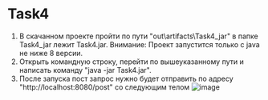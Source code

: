 # Task4
 1. В скачанном проекте пройти по пути "out\artifacts\Task4_jar" в папке Task4_jar лежит Task4.jar. Внимание: Проект запустится только с java не ниже 8 версии.
 2. Открыть командную строку, перейти по вышеуказанному пути и написать команду "java -jar Task4.jar".
 3. После запуска пост запрос нужно будет отправить по адресу "http://localhost:8080/post" со следующим телом ![image](https://github.com/Lyths/Task4/assets/83724764/84ff9af4-01e6-49f1-98a9-1566434fde88)
